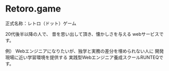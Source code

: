 # Retoro.game
正式名称：レトロ（ドット）ゲーム

20代後半以降の人で、
昔を思い出して頂き、懐かしさを与える
webサービスです。

例）
Webエンジニアになりたいが、独学と実務の差分を埋められない人に
開発現場に近い学習環境を提供する
実践型Webエンジニア養成スクールRUNTEQです。
